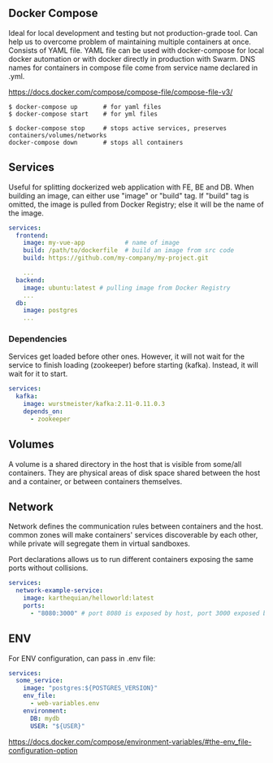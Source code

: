 ## Docker Compose

Ideal for local development and testing but not production-grade tool. Can help us to overcome problem of maintaining multiple containers at once. Consists of YAML file. YAML file can be used with docker-compose for local docker automation or with docker directly in production with Swarm. DNS names for containers in compose file come from service name declared in .yml.

https://docs.docker.com/compose/compose-file/compose-file-v3/

```console
$ docker-compose up       # for yaml files
$ docker-compose start    # for yml files

$ docker-compose stop     # stops active services, preserves containers/volumes/networks
docker-compose down       # stops all containers
```

## Services

Useful for splitting dockerized web application with FE, BE and DB. When building an image, can either use "image" or "build" tag. If "build" tag is omitted, the image is pulled from Docker Registry; else it will be the name of the image.

```yaml
services:
  frontend:
    image: my-vue-app           # name of image
    build: /path/to/dockerfile  # build an image from src code
    build: https://github.com/my-company/my-project.git

    ...
  backend:
    image: ubuntu:latest # pulling image from Docker Registry
    ...
  db:
    image: postgres
    ...
```

### Dependencies

Services get loaded before other ones. However, it will not wait for the service to finish loading (zookeeper) before starting (kafka). Instead, it will wait for it to start.

```yaml
services:
  kafka:
    image: wurstmeister/kafka:2.11-0.11.0.3
    depends_on:
      - zookeeper
```

## Volumes

A volume is a shared directory in the host that is visible from some/all containers. They are physical areas of disk space shared between the host and a container, or between containers themselves.

## Network

Network defines the communication rules between containers and the host. common zones will make containers' services discoverable by each other, while private will segregate them in virtual sandboxes.

Port declarations allows us to run different containers exposing the same ports without collisions.

```yaml
services:
  network-example-service:
    image: karthequian/helloworld:latest
    ports:
      - "8080:3000" # port 8080 is exposed by host, port 3000 exposed by container
```

## ENV

For ENV configuration, can pass in .env file:

```yaml
services:
  some_service:
    image: "postgres:${POSTGRES_VERSION}"
    env_file:
      - web-variables.env
    environment:
      DB: mydb
      USER: "${USER}"
```

https://docs.docker.com/compose/environment-variables/#the-env_file-configuration-option
